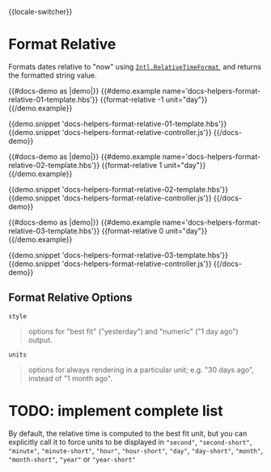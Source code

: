 {{locale-switcher}}
# Format Relative

Formats dates relative to "now" using [<code>Intl.RelativeTimeFormat</code>](https://developer.mozilla.org/en-US/docs/Web/JavaScript/Reference/Global_Objects/RelativeTimeFormat), and returns the formatted string value.

{{#docs-demo as |demo|}}
  {{#demo.example name='docs-helpers-format-relative-01-template.hbs'}}
    {{format-relative -1 unit="day"}}
  {{/demo.example}}

  {{demo.snippet 'docs-helpers-format-relative-01-template.hbs'}}
  {{demo.snippet 'docs-helpers-format-relative-controller.js'}}
{{/docs-demo}}

{{#docs-demo as |demo|}}
  {{#demo.example name='docs-helpers-format-relative-02-template.hbs'}}
    {{format-relative 1 unit="day"}}
  {{/demo.example}}

  {{demo.snippet 'docs-helpers-format-relative-02-template.hbs'}}
  {{demo.snippet 'docs-helpers-format-relative-controller.js'}}
{{/docs-demo}}

{{#docs-demo as |demo|}}
  {{#demo.example name='docs-helpers-format-relative-03-template.hbs'}}
    {{format-relative 0 unit="day"}}
  {{/demo.example}}

  {{demo.snippet 'docs-helpers-format-relative-03-template.hbs'}}
  {{demo.snippet 'docs-helpers-format-relative-controller.js'}}
{{/docs-demo}}

## Format Relative Options

`style`

> options for "best fit" ("yesterday") and "numeric" ("1 day ago") output.

`units`

> options for always rendering in a particular unit; e.g. "30 days ago",
> instead of "1 month ago".

# TODO: implement complete list

By default, the relative time is computed to the best fit unit, but you can explicitly call it to force units to be displayed in `"second"`, `"second-short"`, `"minute"`, `"minute-short"`, `"hour"`, `"hour-short"`, `"day"`, `"day-short"`, `"month"`, `"month-short"`, `"year"` or `"year-short"`
